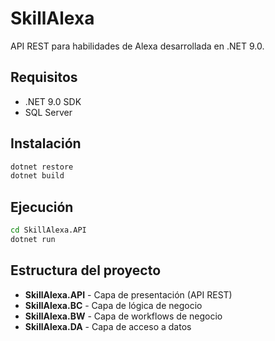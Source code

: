 # SkillAlexa

API REST para habilidades de Alexa desarrollada en .NET 9.0.

## Requisitos

- .NET 9.0 SDK
- SQL Server

## Instalación

```bash
dotnet restore
dotnet build
```

## Ejecución

```bash
cd SkillAlexa.API
dotnet run
```

## Estructura del proyecto

- **SkillAlexa.API** - Capa de presentación (API REST)
- **SkillAlexa.BC** - Capa de lógica de negocio
- **SkillAlexa.BW** - Capa de workflows de negocio
- **SkillAlexa.DA** - Capa de acceso a datos
